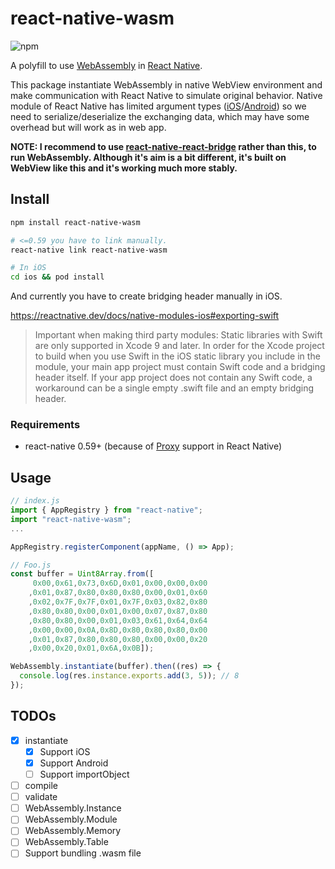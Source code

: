 # react-native-wasm

![npm](https://img.shields.io/npm/v/react-native-wasm)

A polyfill to use [WebAssembly](https://webassembly.org/) in [React Native](https://github.com/facebook/react-native).

This package instantiate WebAssembly in native WebView environment and make communication with React Native to simulate original behavior.
Native module of React Native has limited argument types ([iOS](https://reactnative.dev/docs/native-modules-ios#argument-types)/[Android](https://reactnative.dev/docs/native-modules-android#argument-types)) so we need to serialize/deserialize the exchanging data, which may have some overhead but will work as in web app.

**NOTE: I recommend to use [react-native-react-bridge](https://github.com/inokawa/react-native-react-bridge) rather than this, to run WebAssembly. Although it's aim is a bit different, it's built on WebView like this and it's working much more stably.**

## Install

```sh
npm install react-native-wasm

# <=0.59 you have to link manually.
react-native link react-native-wasm

# In iOS
cd ios && pod install
```

And currently you have to create bridging header manually in iOS.

https://reactnative.dev/docs/native-modules-ios#exporting-swift

> Important when making third party modules: Static libraries with Swift are only supported in Xcode 9 and later. In order for the Xcode project to build when you use Swift in the iOS static library you include in the module, your main app project must contain Swift code and a bridging header itself. If your app project does not contain any Swift code, a workaround can be a single empty .swift file and an empty bridging header.

### Requirements

- react-native 0.59+ (because of [Proxy](https://developer.mozilla.org/en-US/docs/Web/JavaScript/Reference/Global_Objects/Proxy) support in React Native)

## Usage

```javascript
// index.js
import { AppRegistry } from "react-native";
import "react-native-wasm";
...

AppRegistry.registerComponent(appName, () => App);

// Foo.js
const buffer = Uint8Array.from([
	 0x00,0x61,0x73,0x6D,0x01,0x00,0x00,0x00
	,0x01,0x87,0x80,0x80,0x80,0x00,0x01,0x60
	,0x02,0x7F,0x7F,0x01,0x7F,0x03,0x82,0x80
	,0x80,0x80,0x00,0x01,0x00,0x07,0x87,0x80
	,0x80,0x80,0x00,0x01,0x03,0x61,0x64,0x64
	,0x00,0x00,0x0A,0x8D,0x80,0x80,0x80,0x00
	,0x01,0x87,0x80,0x80,0x80,0x00,0x00,0x20
	,0x00,0x20,0x01,0x6A,0x0B]);

WebAssembly.instantiate(buffer).then((res) => {
  console.log(res.instance.exports.add(3, 5)); // 8
});
```

## TODOs

- [x] instantiate
  - [x] Support iOS
  - [x] Support Android
  - [ ] Support importObject
- [ ] compile
- [ ] validate
- [ ] WebAssembly.Instance
- [ ] WebAssembly.Module
- [ ] WebAssembly.Memory
- [ ] WebAssembly.Table
- [ ] Support bundling .wasm file
